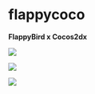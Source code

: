 flappycoco
==========

**FlappyBird x Cocos2dx**

![](https://raw.githubusercontent.com/m2q1n9/flappycoco/master/screenshot/1.png)

![](https://raw.githubusercontent.com/m2q1n9/flappycoco/master/screenshot/2.png)

![](https://raw.githubusercontent.com/m2q1n9/flappycoco/master/screenshot/3.png)
